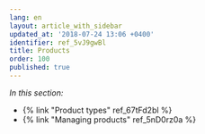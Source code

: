 ```yaml
---
lang: en
layout: article_with_sidebar
updated_at: '2018-07-24 13:06 +0400'
identifier: ref_5vJ9gwBl
title: Products
order: 100
published: true
---
```

_In this section:_

*   {% link "Product types" ref_67tFd2bl %}
*   {% link "Managing products" ref_5nD0rz0a %}